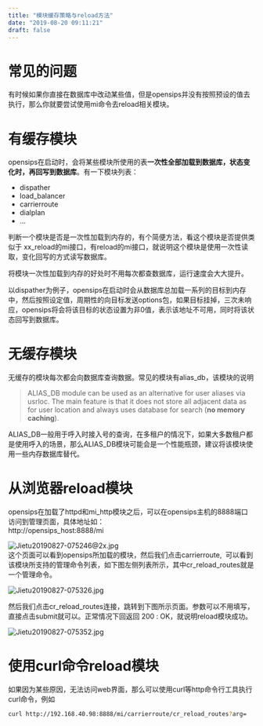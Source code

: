 ```yaml
---
title: "模块缓存策略与reload方法"
date: "2019-08-20 09:11:21"
draft: false
---
```


# 常见的问题
有时候如果你直接在数据库中改动某些值，但是opensips并没有按照预设的值去执行，那么你就要尝试使用mi命令去reload相关模块。


# 有缓存模块
opensips在启动时，会将某些模块所使用的表**一次性全部加载到数据库，状态变化时，再回写到数据库**。有一下模块列表：

- dispather
- load_balancer
- carrierroute
- dialplan
- ...

判断一个模块是否是一次性加载到内存的，有个简便方法，看这个模块是否提供类似于 xx_reload的mi接口，有reload的mi接口，就说明这个模块是使用一次性读取，变化回写的方式读写数据库。

将模块一次性加载到内存的好处时不用每次都查数据库，运行速度会大大提升。

以dispather为例子，opensips在启动时会从数据库总加载一系列的目标到内存中，然后按照设定值，周期性的向目标发送options包，如果目标挂掉，三次未响应，opensips将会将该目标的状态设置为非0值，表示该地址不可用，同时将该状态回写到数据库。


# 无缓存模块
无缓存的模块每次都会向数据库查询数据。常见的模块有alias_db，该模块的说明

> ALIAS_DB module can be used as an alternative for user aliases via usrloc. The main feature is that it does not store all adjacent data as for user location and always uses database for search (**no memory caching**).


ALIAS_DB一般用于呼入时接入号的查询，在多租户的情况下，如果大多数租户都是使用呼入的场景，那么ALIAS_DB模块可能会是一个性能瓶颈，建议将该模块使用一些内存数据库替代。



# 从浏览器reload模块
opensips在加载了httpd和mi_http模块之后，可以在opensips主机的8888端口访问到管理页面，具体地址如：<br />http://opensips_host:8888/mi

![Jietu20190827-075246@2x.jpg](https://cdn.nlark.com/yuque/0/2019/jpeg/280451/1566863682080-41348c89-e7fb-4c7e-92e9-e8f641460436.jpeg#align=left&display=inline&height=582&name=Jietu20190827-075246%402x.jpg&originHeight=582&originWidth=2296&size=121723&status=done&width=2296)<br />这个页面可以看到opensips所加载的模块，然后我们点击carrierroute,  可以看到该模块所支持的管理命令列表，如下图左侧列表所示，其中cr_reload_routes就是一个管理命令。

![Jietu20190827-075326.jpg](https://cdn.nlark.com/yuque/0/2019/jpeg/280451/1566863747570-a04794ae-010b-45c9-8f8d-f611f04bdd91.jpeg#align=left&display=inline&height=822&name=Jietu20190827-075326.jpg&originHeight=822&originWidth=2746&size=161286&status=done&width=2746)

然后我们点击cr_reload_routes连接，跳转到下图所示页面。参数可以不用填写，直接点击submit就可以。正常情况下回返回 200 : OK，就说明reload模块成功。

![Jietu20190827-075352.jpg](https://cdn.nlark.com/yuque/0/2019/jpeg/280451/1566863833785-a3469a46-c14a-4c71-a021-8b5f0d66dffc.jpeg#align=left&display=inline&height=528&name=Jietu20190827-075352.jpg&originHeight=528&originWidth=1334&size=73900&status=done&width=1334)



# 使用curl命令reload模块

如果因为某些原因，无法访问web界面，那么可以使用curl等http命令行工具执行curl命令，例如

```bash
curl http://192.168.40.98:8888/mi/carrierroute/cr_reload_routes?arg=
```


